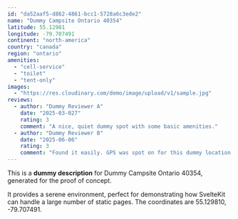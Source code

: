 ```yaml
---
id: "da52aaf5-d862-4861-bcc1-5728a6c3ede2"
name: "Dummy Campsite Ontario 40354"
latitude: 55.12981
longitude: -79.707491
continent: "north-america"
country: "canada"
region: "ontario"
amenities:
  - "cell-service"
  - "toilet"
  - "tent-only"
images:
  - "https://res.cloudinary.com/demo/image/upload/v1/sample.jpg"
reviews:
  - author: "Dummy Reviewer A"
    date: "2025-03-027"
    rating: 3
    comment: "A nice, quiet dummy spot with some basic amenities."
  - author: "Dummy Reviewer B"
    date: "2025-06-06"
    rating: 3
    comment: "Found it easily. GPS was spot on for this dummy location."
---
```


This is a **dummy description** for Dummy Campsite Ontario 40354, generated for the proof of concept.

It provides a serene environment, perfect for demonstrating how SvelteKit can handle a large number of static pages. The coordinates are 55.129810, -79.707491.
